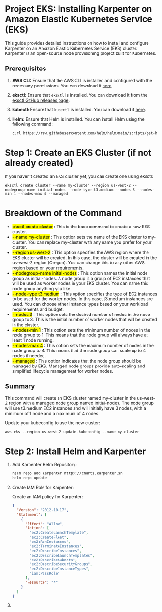 # Project EKS: Installing Karpenter on Amazon Elastic Kubernetes Service (EKS)

This guide provides detailed instructions on how to install and configure Karpenter on an Amazon Elastic Kubernetes Service (EKS) cluster. Karpenter is an open-source node provisioning project built for Kubernetes.

## Prerequisites

1. **AWS CLI:** Ensure that the AWS CLI is installed and configured with the necessary permissions. You can download it [here](https://aws.amazon.com/cli/).
2. **eksctl:** Ensure that `eksctl` is installed. You can download it from the [eksctl GitHub releases page](https://github.com/weaveworks/eksctl/releases).
3. **kubectl:** Ensure that `kubectl` is installed. You can download it [here](https://kubernetes.io/docs/tasks/tools/install-kubectl/).
4. **Helm:** Ensure that Helm is installed. You can install Helm using the following command:

   ```sh
   curl https://raw.githubusercontent.com/helm/helm/main/scripts/get-helm-3 | bash
   ```

# Step 1: Create an EKS Cluster (if not already created)
If you haven't created an EKS cluster yet, you can create one using eksctl:

    eksctl create cluster --name my-cluster --region us-west-2 --nodegroup-name initial-nodes --node-type t3.medium --nodes 3 --nodes-min 1 --nodes-max 4 --managed

# Breakdown of the Command
- <mark>eksctl create cluster</mark> : This is the base command to create a new EKS cluster.
- <mark>--name my-cluster</mark> : This option sets the name of the EKS cluster to my-cluster. You can replace my-cluster with any name you prefer for your cluster.
- <mark>--region us-west-2</mark> : This option specifies the AWS region where the EKS cluster will be created. In this case, the cluster will be created in the us-west-2 region (Oregon). You can change this to any other AWS region based on your requirements.
- <mark>--nodegroup-name initial-nodes</mark> : This option names the initial node group as initial-nodes. A node group is a group of EC2 instances that will be used as worker nodes in your EKS cluster. You can name this node group anything you like.
- <mark>--node-type t3.medium</mark> : This option specifies the type of EC2 instances to be used for the worker nodes. In this case, t3.medium instances are used. You can choose other instance types based on your workload requirements and budget.
- <mark>--nodes 3</mark> : This option sets the desired number of nodes in the node group to 3. This is the initial number of worker nodes that will be created in the cluster.
- <mark>--nodes-min 1</mark> : This option sets the minimum number of nodes in the node group to 1. This means that the node group will always have at least 1 node running.
- <mark>--nodes-max 4</mark> : This option sets the maximum number of nodes in the node group to 4. This means that the node group can scale up to 4 nodes if needed.
- <mark>--managed</mark> : This option indicates that the node group should be managed by EKS. Managed node groups provide auto-scaling and simplified lifecycle management for worker nodes.

## Summary

This command will create an EKS cluster named my-cluster in the us-west-2 region with a managed node group named initial-nodes. The node group will use t3.medium EC2 instances and will initially have 3 nodes, with a minimum of 1 node and a maximum of 4 nodes.

Update your kubeconfig to use the new cluster:

    aws eks --region us-west-2 update-kubeconfig --name my-cluster

# Step 2: Install Helm and Karpenter
1. Add Karpenter Helm Repository:
    ```sh
    helm repo add karpenter https://charts.karpenter.sh
    helm repo update
    ```

2. Create IAM Role for Karpenter:

   Create an IAM policy for Karpenter:

    ```json
    {
      "Version": "2012-10-17",
      "Statement": [
        {
          "Effect": "Allow",
          "Action": [
            "ec2:CreateLaunchTemplate",
            "ec2:CreateFleet",
            "ec2:RunInstances",
            "ec2:TerminateInstances",
            "ec2:DescribeInstances",
            "ec2:DescribeLaunchTemplates",
            "ec2:DescribeSubnets",
            "ec2:DescribeSecurityGroups",
            "ec2:DescribeInstanceTypes",
            "iam:PassRole"
          ],
          "Resource": "*"
        }
      ]
    }
    ```

3.